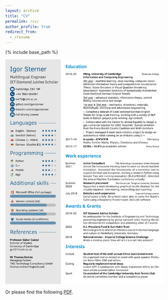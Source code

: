 ```yaml
---
layout: archive
title: "CV"
permalink: /cv/
author_profile: true
redirect_from:
  - /resume
---
```


{% include base_path %}

![image](/images/igorsternercv.jpg)

Or please find the following [PDF](https://igorsterner.github.io/files/igorsternercv.pdf).

